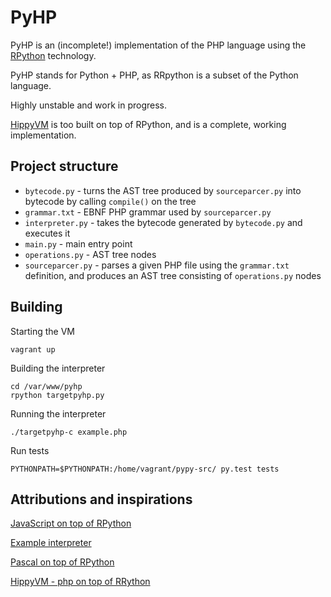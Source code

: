 # PyHP

PyHP is an (incomplete!) implementation of the PHP language using the
[RPython](http://pypy.org) technology.

PyHP stands for Python + PHP, as RRpython is a subset of the Python language.

Highly unstable and work in progress.

[HippyVM](https://github.com/hippyvm/hippyvm) is too built on top of RPython,
and is a complete, working implementation.

## Project structure

- `bytecode.py` - turns the AST tree produced by `sourceparcer.py` into bytecode
by calling `compile()` on the tree
- `grammar.txt` - EBNF PHP grammar used by `sourceparcer.py`
- `interpreter.py` - takes the bytecode generated by `bytecode.py` and executes it
- `main.py` - main entry point
- `operations.py` - AST tree nodes
- `sourceparcer.py` - parses a given PHP file using the `grammar.txt` definition,
and produces an AST tree consisting of `operations.py` nodes

## Building

Starting the VM

    vagrant up

Building the interpreter

    cd /var/www/pyhp
    rpython targetpyhp.py

Running the interpreter

    ./targetpyhp-c example.php

Run tests

    PYTHONPATH=$PYTHONPATH:/home/vagrant/pypy-src/ py.test tests

## Attributions and inspirations

[JavaScript on top of RPython](https://bitbucket.org/pypy/lang-js/src/de89ec32a7dc?at=default)

[Example interpreter](https://bitbucket.org/pypy/example-interpreter/src/a00d0f9c36f1?at=default)

[Pascal on top of RPython](https://github.com/WarPie/Pascal)

[HippyVM - php on top of RRython](https://github.com/hippyvm/hippyvm)
